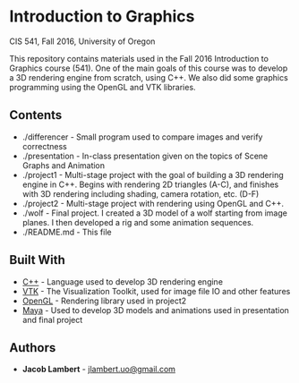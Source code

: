 # Introduction to Graphics
CIS 541, Fall 2016, University of Oregon

This repository contains materials used in the Fall 2016 Introduction to Graphics course (541). One of the main goals of this course was to develop a 3D rendering engine from scratch, using C++. We also did some graphics programming using the OpenGL and VTK libraries.

## Contents
* ./differencer - Small program used to compare images and verify correctness
* ./presentation - In-class presentation given on the topics of Scene Graphs and Animation
* ./project1 - Multi-stage project with the goal of building a 3D rendering engine in C++. Begins with rendering 2D triangles (A-C), and finishes with 3D rendering including shading, camera rotation, etc. (D-F)
* ./project2 - Multi-stage project with rendering using OpenGL and C++.
* ./wolf - Final project. I created a 3D model of a wolf starting from image planes. I then developed a rig  and some animation sequences.
* ./README.md - This file

## Built With

* [C++]() - Language used to develop 3D rendering engine
* [VTK](https://www.vtk.org/) - The Visualization Toolkit, used for image file IO and other features
* [OpenGL](https://www.opengl.org/) - Rendering library used in project2
* [Maya](https://www.autodesk.com/products/maya/overview) - Used to develop 3D models and animations used in presentation and final project

## Authors
* **Jacob Lambert** - jlambert.uo@gmail.com
